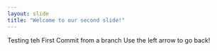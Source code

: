 ```yaml
---
layout: slide
title: "Welcome to our second slide!"
---
```

Testing teh First Commit from a branch
Use the left arrow to go back!
